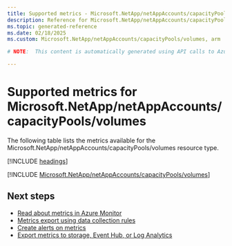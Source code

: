 ```yaml
---
title: Supported metrics - Microsoft.NetApp/netAppAccounts/capacityPools/volumes
description: Reference for Microsoft.NetApp/netAppAccounts/capacityPools/volumes metrics in Azure Monitor.
ms.topic: generated-reference
ms.date: 02/18/2025
ms.custom: Microsoft.NetApp/netAppAccounts/capacityPools/volumes, arm

# NOTE:  This content is automatically generated using API calls to Azure. Any edits made on these files will be overwritten in the next run of the script. 

---
```


  
# Supported metrics for Microsoft.NetApp/netAppAccounts/capacityPools/volumes
  
The following table lists the metrics available for the Microsoft.NetApp/netAppAccounts/capacityPools/volumes resource type.  
  
  
[!INCLUDE [headings](~/reusable-content/ce-skilling/azure/includes/azure-monitor/reference/metrics/metrics-headings.md)]  
  
 

[!INCLUDE [Microsoft.NetApp/netAppAccounts/capacityPools/volumes](~/reusable-content/ce-skilling/azure/includes/azure-monitor/reference/metrics/microsoft-netapp-netappaccounts-capacitypools-volumes-metrics-include.md)]  



## Next steps

- [Read about metrics in Azure Monitor](/azure/azure-monitor/data-platform)
- [Metrics export using data collection rules](/azure/azure-monitor/essentials/data-collection-metrics)
- [Create alerts on metrics](/azure/azure-monitor/alerts/alerts-overview)
- [Export metrics to storage, Event Hub, or Log Analytics](/azure/azure-monitor/essentials/platform-logs-overview)
